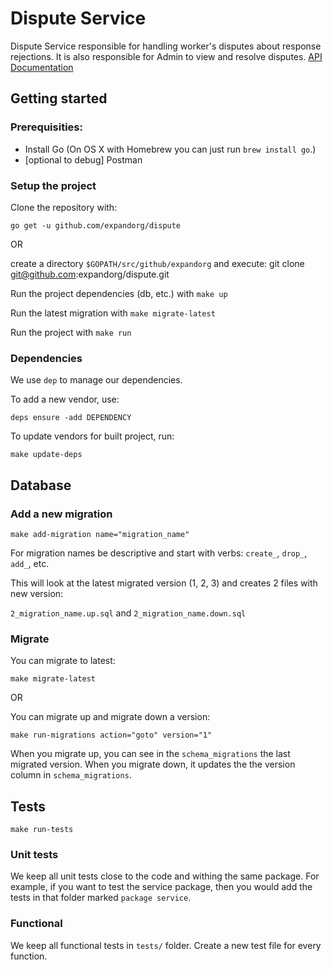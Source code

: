 # Dispute Service
 
Dispute Service responsible for handling worker's disputes about response rejections. It is also responsible for Admin to view and resolve disputes. [API Documentation](https://documenter.getpostman.com/view/7517177/SzKQxzvi)

## Getting started 

### Prerequisities:

- Install Go (On OS X with Homebrew you can just run `brew install go`.)
- [optional to debug] Postman

### Setup the project

Clone the repository with: 

`go get -u github.com/expandorg/dispute`

OR 

create a directory `$GOPATH/src/github/expandorg` and execute: git clone git@github.com:expandorg/dispute.git 

Run the project dependencies (db, etc.) with `make up`

Run the latest migration with `make migrate-latest`

Run the project with `make run`

### Dependencies

We use `dep` to manage our dependencies.

To add a new vendor, use: 

`deps ensure -add DEPENDENCY`

To update vendors for built project, run:

`make update-deps`

## Database

### Add a new migration

```make add-migration name="migration_name"```

For migration names be descriptive and start with verbs: `create_`, `drop_`, `add_`, etc.

This will look at the latest migrated version (1, 2, 3) and creates 2 files with new version:

`2_migration_name.up.sql` and `2_migration_name.down.sql`

### Migrate

You can migrate to latest:

```make migrate-latest```

OR 

You can migrate up and migrate down a version:

```make run-migrations action="goto" version="1"```

When you migrate up, you can see in the `schema_migrations` the last migrated version. When you migrate down, it updates the the version column in `schema_migrations`.

## Tests
```make run-tests```

### Unit tests
We keep all unit tests close to the code and withing the same package. For example, if you want to test the service package, then you would add the tests in that folder marked `package service`.

### Functional

We keep all functional tests in `tests/` folder. Create a new test file for every function. 
